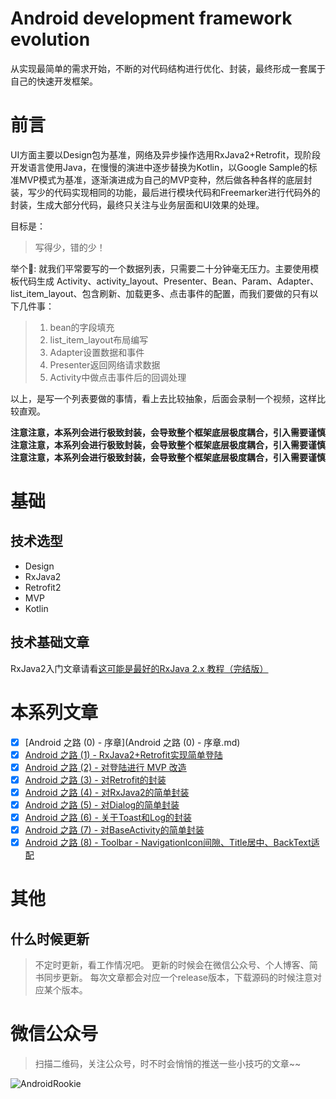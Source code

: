 # Android development framework evolution
从实现最简单的需求开始，不断的对代码结构进行优化、封装，最终形成一套属于自己的快速开发框架。

# 前言
UI方面主要以Design包为基准，网络及异步操作选用RxJava2+Retrofit，现阶段开发语言使用Java，在慢慢的演进中逐步替换为Kotlin，以Google Sample的标准MVP模式为基准，逐渐演进成为自己的MVP变种，然后做各种各样的底层封装，写少的代码实现相同的功能，最后进行模块代码和Freemarker进行代码外的封装，生成大部分代码，最终只关注与业务层面和UI效果的处理。

目标是：

>写得少，错的少！

举个🌰:
就我们平常要写的一个数据列表，只需要二十分钟毫无压力。主要使用模板代码生成 Activity、activity_layout、Presenter、Bean、Param、Adapter、list_item_layout、包含刷新、加载更多、点击事件的配置，而我们要做的只有以下几件事：
> 1. bean的字段填充
> 2. list_item_layout布局编写
> 3. Adapter设置数据和事件
> 4. Presenter返回网络请求数据
> 5. Activity中做点击事件后的回调处理

以上，是写一个列表要做的事情，看上去比较抽象，后面会录制一个视频，这样比较直观。

**注意注意，本系列会进行极致封装，会导致整个框架底层极度耦合，引入需要谨慎**
**注意注意，本系列会进行极致封装，会导致整个框架底层极度耦合，引入需要谨慎**
**注意注意，本系列会进行极致封装，会导致整个框架底层极度耦合，引入需要谨慎**

# 基础

## 技术选型
- Design
- RxJava2
- Retrofit2
- MVP
- Kotlin

## 技术基础文章
RxJava2入门文章请看[这可能是最好的RxJava 2.x 教程（完结版）](https://www.jianshu.com/p/0cd258eecf60)

# 本系列文章
- [x] [Android 之路 (0) - 序章](Android 之路 (0)  - 序章.md)
- [x] [Android 之路 (1) - RxJava2+Retrofit实现简单登陆](http://fullscreendeveloper.cn/articles/2018/10/08/1538984930011.html)
- [x] [Android 之路 (2) - 对登陆进行 MVP 改造](http://fullscreendeveloper.cn/articles/2018/10/09/1539084359439.html)
- [x] [Android 之路 (3) - 对Retrofit的封装](http://fullscreendeveloper.cn/articles/2018/10/10/1539167974165.html)
- [x] [Android 之路 (4) - 对RxJava2的简单封装](http://fullscreendeveloper.cn/articles/2018/10/11/1539255083332.html)
- [x] [Android 之路 (5) - 对Dialog的简单封装](http://fullscreendeveloper.cn/articles/2018/10/13/1539412875888.html)
- [x] [Android 之路 (6) - 关于Toast和Log的封装](http://fullscreendeveloper.cn/articles/2018/11/07/1541580610117.html)
- [x] [Android 之路 (7) - 对BaseActivity的简单封装](http://fullscreendeveloper.cn/articles/2019/05/06/1557135966652.html)
- [x] [Android 之路 (8) - Toolbar - NavigationIcon间隙、Title居中、BackText适配](http://fullscreendeveloper.cn/articles/2019/05/17/1558090070765.html)

# 其他
## 什么时候更新
> 不定时更新，看工作情况吧。
> 更新的时候会在微信公众号、个人博客、简书同步更新。
> 每次文章都会对应一个release版本，下载源码的时候注意对应某个版本。

# 微信公众号
> 扫描二维码，关注公众号，时不时会悄悄的推送一些小技巧的文章~~

![AndroidRookie](https://avatars1.githubusercontent.com/u/13215774?s=460&v=4)